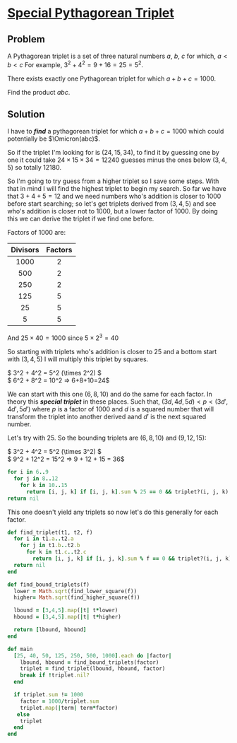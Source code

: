 # [Special Pythagorean Triplet](https://projecteuler.net/problem=9)

## Problem

A Pythagorean triplet is a set of three natural numbers $a$, $b$, $c$ for which, $a < b < c$
For example, $3^2 + 4^2 = 9 + 16 = 25 = 5^2$.

There exists exactly one Pythagorean triplet for which $a+b+c=1000$.

Find the product $abc$.

## Solution

I have to ___find___ a pythagorean triplet for which $a+b+c=1000$ which could potentially be $\Omicron(abc)$.

So if the triplet I'm looking for is $(24, 15, 34)$, to find it by guessing one by one it could take $24 \times 15 \times 34 = 12240$ guesses minus the ones below $(3, 4, 5)$ so totally $12180$.

So I'm going to try guess from a higher triplet so I save some steps. With that in mind I will find the highest triplet to begin my search. So far we have that $3+4+5=12$ and we need numbers who's addition is closer to $1000$ before start searching; so let's get triplets derived from $(3,4,5)$ and see who's addition is closer not to $1000$, but a lower factor of $1000$. By doing this we can derive the triplet if we find one before.

Factors of $1000$ are:

| Divisors| Factors  |
|:-------:|:--------:|
|1000     |2         |
|500      |2         |
|250      |2         |
|125      |5         |
|25       |5         |
|5        |5         |

And $25 \times 40 = 1000$ since $5 \times 2^3 = 40$

So starting with triplets who's addition is closer to $25$ and a bottom start with $(3, 4, 5)$ I will multiply this triplet by squares.

$ 3^2 + 4^2 = 5^2 (\times 2^2) $ <br>
$ 6^2 + 8^2 = 10^2 => 6+8+10=24$

We can start with this one $(6, 8, 10)$ and do the same for each factor. In theory this ___special triplet___ in these places. Such that, $(3d, 4d, 5d) < p < (3d', 4d', 5d')$ where $p$ is a factor of $1000$ and $d$ is a squared number that will transform the triplet into another derived aand $d'$ is the next squared number.

Let's try with $25$. So the bounding triplets are $(6, 8, 10)$ and $(9, 12, 15)$:

$ 3^2 + 4^2 = 5^2 (\times 3^2) $ <br>
$ 9^2 + 12^2 = 15^2 => 9 + 12 + 15 = 36$

```ruby
for i in 6..9
  for j in 8..12
    for k in 10..15
      return [i, j, k] if [i, j, k].sum % 25 == 0 && triplet?(i, j, k)
return nil
```

This one doesn't yield any triplets so now let's do this generally for each factor.

```ruby
def find_triplet(t1, t2, f)
  for i in t1.a..t2.a
    for j in t1.b..t2.b
      for k in t1.c..t2.c
        return [i, j, k] if [i, j, k].sum % f == 0 && triplet?(i, j, k)
  return nil
end

def find_bound_triplets(f)
  lower = Math.sqrt(find_lower_square(f))
  higher= Math.sqrt(find_higher_square(f))

  lbound = [3,4,5].map(|t| t*lower)
  hbound = [3,4,5].map(|t| t*higher)

  return [lbound, hbound]
end

def main
  [25, 40, 50, 125, 250, 500, 1000].each do |factor|
    lbound, hbound = find_bound_triplets(factor)
    triplet = find_triplet(lbound, hbound, factor)
    break if !triplet.nil?
  end

  if triplet.sum != 1000
    factor = 1000/triplet.sum
    triplet.map(|term| term*factor)
   else
    triplet
  end 
end
```